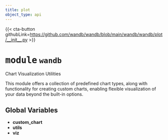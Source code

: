```yaml
---
title: plot
object_type: api
---
```


{{< cta-button githubLink=https://github.com/wandb/wandb/blob/main/wandb/wandb/plot/__init__.py >}}




# <kbd>module</kbd> `wandb`
Chart Visualization Utilities 

This module offers a collection of predefined chart types, along with functionality for creating custom charts, enabling flexible visualization of your data beyond the built-in options. 

**Global Variables**
---------------
- **custom_chart**
- **utils**
- **viz**


